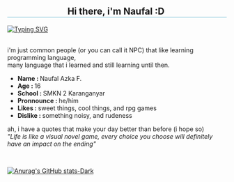 
<h2 align="center" style="border-bottom: 2px solid lightblue;">
  Hi there, i'm Naufal :D
  <img>
</h2>


[![Typing SVG](https://readme-typing-svg.demolab.com?font=Fira+Code&size=25&pause=1000&color=476CF7&width=600&height=40&lines=Just+a+people+that+like+learning+to+code;Also+liked+RPG+genre+game)](https://git.io/typing-svg)

<br>
i'm just common people (or you can call it NPC) that like learning programming language, <br>
many language that i learned and still learning until then.

<ul>
  <li><b>Name : </b>Naufal Azka F.</li>
  <li><b>Age : </b>16</li>
  <li><b>School : </b>SMKN 2 Karanganyar</li>
  <li><b>Pronnounce : </b>he/him</li>
  <li><b>Likes : </b>sweet things, cool things, and rpg games</li>
  <li><b>Dislike : </b>something noisy, and rudeness</li>
</ul>

<p>ah, i have a quotes that make your day better than before (i hope so) <br>
  <i>"Life is like a visual novel game, every choice you choose will definitely have an impact on the ending"</i>
</p><br>

[![Anurag's GitHub stats-Dark](https://github-readme-stats.vercel.app/api?username=Lovrenski&show_icons=true&theme=dark#gh-dark-mode-only)](https://github.com/anuraghazra/github-readme-stats#gh-dark-mode-only)
